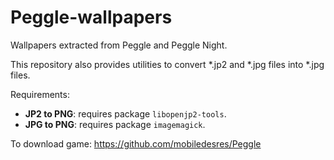# Peggle-wallpapers
Wallpapers extracted from Peggle and Peggle Night.

This repository also provides utilities to convert *.jp2 and *.jpg files into *.jpg files.

Requirements:

* **JP2 to PNG**: requires package `libopenjp2-tools`.
* **JPG to PNG**: requires package `imagemagick`.

To download game: https://github.com/mobiledesres/Peggle

